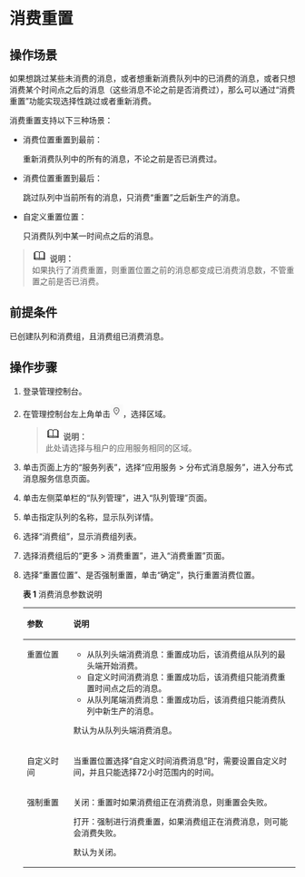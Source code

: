 # 消费重置<a name="zh-cn_topic_0067021575"></a>

## 操作场景<a name="section371635610585"></a>

如果想跳过某些未消费的消息，或者想重新消费队列中的已消费的消息，或者只想消费某个时间点之后的消息（这些消息不论之前是否消费过），那么可以通过“消费重置”功能实现选择性跳过或者重新消费。

消费重置支持以下三种场景：

-   消费位置重置到最前：

    重新消费队列中的所有的消息，不论之前是否已消费过。

-   消费位置重置到最后：

    跳过队列中当前所有的消息，只消费“重置”之后新生产的消息。

-   自定义重置位置：

    只消费队列中某一时间点之后的消息。


>![](public_sys-resources/icon-note.gif) **说明：**   
>如果执行了消费重置，则重置位置之前的消息都变成已消费消息数，不管重置之前是否已消费。  

## 前提条件<a name="section164005292211"></a>

已创建队列和消费组，且消费组已消费消息。

## 操作步骤<a name="section2885144910119"></a>

1.  登录管理控制台。
2.  在管理控制台左上角单击![](figures/icon-region.png)，选择区域。

    >![](public_sys-resources/icon-note.gif) **说明：**   
    >此处请选择与租户的应用服务相同的区域。  

3.  单击页面上方的“服务列表”，选择“应用服务 \> 分布式消息服务”，进入分布式消息服务信息页面。
4.  单击左侧菜单栏的“队列管理”，进入“队列管理”页面。
5.  单击指定队列的名称，显示队列详情。
6.  选择“消费组”，显示消费组列表。
7.  选择消费组后的“更多 \> 消费重置”，进入“消费重置”页面。
8.  选择“重置位置”、是否强制重置，单击“确定”，执行重置消费位置。

    **表 1**  消费消息参数说明

    <a name="table1824124113333"></a>
    <table><thead align="left"><tr id="row8824184163315"><th class="cellrowborder" valign="top" width="17%" id="mcps1.2.3.1.1"><p id="p082474183310"><a name="p082474183310"></a><a name="p082474183310"></a>参数</p>
    </th>
    <th class="cellrowborder" valign="top" width="83%" id="mcps1.2.3.1.2"><p id="p1482564113339"><a name="p1482564113339"></a><a name="p1482564113339"></a>说明</p>
    </th>
    </tr>
    </thead>
    <tbody><tr id="row782574173311"><td class="cellrowborder" valign="top" width="17%" headers="mcps1.2.3.1.1 "><p id="p6825641133319"><a name="p6825641133319"></a><a name="p6825641133319"></a>重置位置</p>
    </td>
    <td class="cellrowborder" valign="top" width="83%" headers="mcps1.2.3.1.2 "><a name="ul20566145816241"></a><a name="ul20566145816241"></a><ul id="ul20566145816241"><li>从队列头端消费消息：重置成功后，该消费组从队列的最头端开始消费。</li><li>自定义时间消费消息：重置成功后，该消费组只能消费重置时间点之后的消息。</li><li>从队列尾端消费消息：重置成功后，该消费组只能消费队列中新生产的消息。</li></ul>
    <p id="p184829531892"><a name="p184829531892"></a><a name="p184829531892"></a>默认为从队列头端消费消息。</p>
    </td>
    </tr>
    <tr id="row282524153316"><td class="cellrowborder" valign="top" width="17%" headers="mcps1.2.3.1.1 "><p id="p19825144111333"><a name="p19825144111333"></a><a name="p19825144111333"></a>自定义时间</p>
    </td>
    <td class="cellrowborder" valign="top" width="83%" headers="mcps1.2.3.1.2 "><p id="p532743303420"><a name="p532743303420"></a><a name="p532743303420"></a>当重置位置选择“自定义时间消费消息”时，需要设置自定义时间，并且只能选择72小时范围内的时间。</p>
    </td>
    </tr>
    <tr id="row1982594111337"><td class="cellrowborder" valign="top" width="17%" headers="mcps1.2.3.1.1 "><p id="p20825241183318"><a name="p20825241183318"></a><a name="p20825241183318"></a>强制重置</p>
    </td>
    <td class="cellrowborder" valign="top" width="83%" headers="mcps1.2.3.1.2 "><p id="p16323193318340"><a name="p16323193318340"></a><a name="p16323193318340"></a>关闭：重置时如果消费组正在消费消息，则重置会失败。</p>
    <p id="p1080320816451"><a name="p1080320816451"></a><a name="p1080320816451"></a>打开：强制进行消费重置，如果消费组正在消费消息，则可能会消费失败。</p>
    <p id="p4265320194517"><a name="p4265320194517"></a><a name="p4265320194517"></a>默认为关闭。</p>
    </td>
    </tr>
    </tbody>
    </table>


